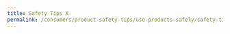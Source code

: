 ```yaml
---
title: Safety Tips X
permalink: /consumers/product-safety-tips/use-products-safely/safety-tips-x
---
```

